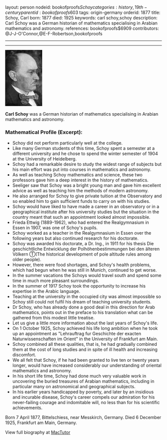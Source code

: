 layout: person
nodeid: bookofproofs$Schoy
categories: history,19th-century
parentid: bookofproofs$603
tags: origin-germany
orderid: 1877
title: Schoy, Carl
born: 1877
died: 1925
keywords: carl schoy,schoy
description: Carl Schoy was a German historian of mathematics specialising in Arabian mathematics and astronomy.
references: bookofproofs$6909
contributors: @J-J-O'Connor,@E-F-Robertson,bookofproofs

---



---

![Schoy.jpg](https://github.com/bookofproofs/bookofproofs.github.io/blob/main/_sources/_assets/images/portraits/Schoy.jpg?raw=true)

**Carl Schoy** was a German historian of mathematics specialising in Arabian mathematics and astronomy.

### Mathematical Profile (Excerpt):
* Schoy did not perform particularly well at the college.
* Like many German students of this time, Schoy spent a semester at a different university and he chose to spend the winter semester of 1904 at the University of Heidelberg.
* Schoy had a remarkable desire to study the widest range of subjects but his main effort was put into courses in mathematics and astronomy.
* As well as teaching Schoy mathematics and science, these two professors gave him a deep interest in the history of mathematics.
* Seeliger saw that Schoy was a bright young man and gave him excellent advice as well as teaching him the methods of modern astronomy.
* He also arranged for Schoy to give private tuition at the Observatory and so enabled him to gain sufficient funds to carry on with his studies.
* Schoy would have liked to have made a career in an observatory or in a geographical institute after his university studies but the situation in the country meant that such an appointment looked almost impossible.
* Frieda Ettwig (1889-1962), who had entered the Realgymnasium in Essen in 1907, was one of Schoy's pupils.
* Schoy worked as a teacher in the Realgymnasium in Essen over the following years but also continued research for his doctorate.
* Schoy was awarded his doctorate, a Dr. Ing., in 1911 for his thesis Die geschichtliche Entwicklung der Polhöhenbestimmungen bei den älteren Völkern Ⓣ(The historical development of pole altitude rules among older people).
* However, there were food shortages, and Schoy's health problems, which had begun when he was still in Munich, continued to get worse.
* In the summer vacations the Schoys would travel south and spend some time in much more pleasant surroundings.
* In the summer of 1917 Schoy took the opportunity to increase his expertise in the Arabic language.
* Teaching at the university in the occupied city was almost impossible so Schoy still could not fulfil his dream of teaching university students.
* Dr Schoy, who has already done a good deal in this direction for Arab mathematics, points out in the preface to his translation what can be gathered from this modest little treatise.
* Let us give a little more information about the last years of Schoy's life.
* On 1 October 1925, Schoy achieved his life long ambition when he took up an appointment as "Lehrauftrag fur Geschichte der exacten Naturwissenschaften im Orient" in the University of Frankfurt am Main.
* Schoy combined all these qualities, that is, he had gradually combined them at the cost of long studies and in spite of ill health and increasing discomfort.
* We all felt that Schoy, if he had been granted to live ten or twenty years longer, would have increased considerably our understanding of oriental mathematics and astronomy.
* In his short life time, Schoy had done much very valuable work in uncovering the buried treasures of Arabian mathematics, including in particular many on astronomical and geographical subjects.
* In his earlier years handicapped by poverty, and later by an insidious and incurable disease, Schoy's career compels our admiration for his never-failing courage and indomitable will, no less than for his scientific achievements.

Born 7 April 1877, Bittelschiess, near Messkirch, Germany. Died 6 December 1925, Frankfurt am Main, Germany.

View full biography at [MacTutor](https://mathshistory.st-andrews.ac.uk/Biographies/Schoy/)
